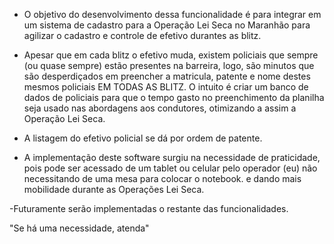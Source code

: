 - O objetivo do desenvolvimento dessa funcionalidade é para integrar em um sistema de cadastro para a Operação Lei Seca no Maranhão para agilizar o cadastro e controle de efetivo durantes as blitz.

- Apesar que em cada blitz o efetivo muda, existem policiais que sempre (ou quase sempre) estão presentes na barreira, logo, são minutos que são desperdiçados em preencher a matricula, patente e nome destes mesmos policiais EM TODAS AS BLITZ. O intuito é criar um banco de dados de policiais para que o tempo gasto no preenchimento da planilha seja usado nas abordagens aos condutores, otimizando a assim a Operação Lei Seca.

- A listagem do efetivo policial se dá por ordem de patente.

- A implementação deste software surgiu na necessidade de praticidade, pois pode ser acessado de um tablet ou celular pelo operador (eu) não necessitando de uma mesa para colocar o notebook. e dando mais mobilidade durante as Operações Lei Seca.

-Futuramente serão implementadas o restante das funcionalidades.

"Se há uma necessidade, atenda"